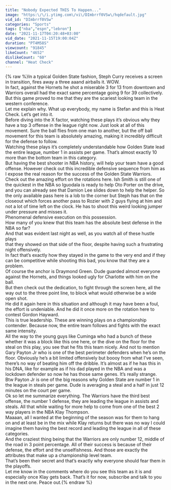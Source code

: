 ```yaml
---
title: "Nobody Expected THIS To Happen..."
image: "https:\/\/i.ytimg.com\/vi\/DImbrrf0VSw\/hqdefault.jpg"
vid_id: "DImbrrf0VSw"
categories: "Sports"
tags: ["nba","espn","lebron"]
date: "2021-11-17T04:20:48+03:00"
vid_date: "2021-11-15T19:00:04Z"
duration: "PT4M58S"
viewcount: "91845"
likeCount: "4652"
dislikeCount: "60"
channel: "Heat Check"
---
```

{% raw %}In a typical Golden State fashion, Steph Curry receives a screen in transition, fires away a three aaand airballs it. WOW. <br />In fact, against the Hornets he shot a miserable 3 for 13 from downtown and Warriors overall had the exact same percentage going 9 for 39 collectively.<br />But this game proved to me that they are the scariest looking team in the western conference.<br />Let me explain why. What up everybody, my name is Stefan and this is Heat Check. Let’s get into it.<br />Before diving into the X factor, watching these plays it’s obvious why they have a top 3 offense in the league right now. Just look at all of this movement. Sure the ball flies from one man to another, but the off ball movement for this team is absolutely amazing, making it incredibly difficult for the defense to follow. <br />Watching these plays it’s completely understandable how Golden State lead the entire league, number 1 in assists per game. That’s almost exactly 10 more than the bottom team in this category.<br />But having the best shooter in NBA history, will help your team have a good offense. However check out this incredible defensive sequence from him as I expose the real reason for the success of the Golden State Warriors.<br />Check out the amazing effort on the rotations here. Ish Smith is still one of the quickest in the NBA so Iguodala is ready to help Oto Porter on the drive, and you can already see that Damion Lee slides down to help the helper. So the only available pass here is a lob to the corner but Steph has that on the closeout which forces another pass to Rozier with 2 guys flying at him and not a lot of time left on the clock. He has to shoot this weird looking jumper under pressure and misses it.<br />Phenomenal defensive execution on this possession.<br />How many of you knew that this team has the absolute best defense in the NBA so far?<br />And that was evident last night as well, as you watch all of these hustle plays<br />that they showed on that side of the floor, despite having such a frustrating night offensively. <br />In fact that’s exactly how they stayed in the game to the very end and if they can be competitive while shooting this bad, you know that they are a problem.<br />Of course the anchor is Draymond Green. Dude guarded almost everyone against the Hornets, and things looked ugly for Charlotte with him on the ball.<br />But then check out the dedication, to fight through the screen here, all the way out to the three point line, to block what would otherwise be a wide open shot.<br />He did it again here in this situation and although it may have been a foul, the effort is undeniable. And he did it once more on the rotation here to contest Gordon Hayward.<br />This is true leadership. These are winning plays on a championship contender. Because now, the entire team follows and fights with the exact same intensity.<br />All the way to the young guys like Cuminga who had a bunch of these whether it was a block like this one here, or the dive on the floor for the steal on this play, you see that he fits this team nicely. And not to mention Gary Payton Jr who is one of the best perimeter defenders when he’s on the floor. Obviously he’s a bit limited offensively but boooy from what I’ve seen, there’s no way of beating him off the dribble. It’s almost as if he has this in his DNA, like for example as if his dad played in the NBA and was a lockdown defender so now he has those same genes. It’s really strange.<br />Btw Payton Jr is one of the big reasons why Golden State are number 1 in the league in steals per game. Dude is averaging a steal and a half in just 12 minutes on the court per game.<br />Ok so let me summarize everything. The Warriors have the third best offense, the number 1 defense, they are leading the league in assists and steals. All that while waiting for more help to come from one of the best 2 way players in the NBA Klay Thompson.<br />Maaaan, all I wanted at the beginning of the season was for them to hang on and at least be in the mix while Klay returns but there was no way I could imagine them having the best record and leading the league in all of these categories.<br />And the craziest thing being that the Warriors are only number 12, middle of the road in 3 point percentage. All of their success is because of their defense, the effort and the unselfishness. And those are exactly the attributes that make up a championship level team.<br />That’s been their secret and that’s exactly why everyone should fear them in the playoffs.<br />Let me know in the comments where do you see this team as it is and especially once Klay gets back. That’s it for now, subscribe and talk to you in the next one. Peace out.{% endraw %}
